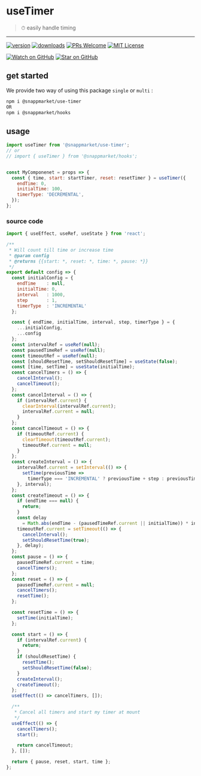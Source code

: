 # useTimer
> ⏱ easily handle timing
----

[![version](https://img.shields.io/npm/v/@snappmarket/use-timer.svg?style=flat-square)](https://www.npmjs.com/package/@snappmarket/use-timer)
[![downloads](https://img.shields.io/npm/dm/@snappmarket/use-timer.svg?style=flat-square)](http://www.npmtrends.com/@snappmarket/use-timer)
[![PRs Welcome](https://img.shields.io/badge/PRs-welcome-brightgreen.svg?style=flat-square)](http://makeapullrequest.com)
[![MIT License](https://img.shields.io/npm/l/@snappmarket/use-timer.svg?style=flat-square)](https://github.com/snappmarket/frontend-toolbox/tree/master/packages/useDidUpdateEffect/blob/master/LICENSE.md)

[![Watch on GitHub](https://img.shields.io/github/watchers/snappmarket/frontend-toolbox.svg?style=social)](https://github.com/snappmarket/frontend-toolbox/watchers)
[![Star on GitHub](https://img.shields.io/github/stars/snappmarket/frontend-toolbox.svg?style=social)](https://github.com/snappmarket/frontend-toolbox/stargazers)


## get started 
We provide two way of using this package `single` or `multi` :
```bash
npm i @snappmarket/use-timer
OR
npm i @snappmarket/hooks
```

## usage 
```javascript
import useTimer from '@snappmarket/use-timer';
// or 
// import { useTimer } from '@snappmarket/hooks';


const MyComponenet = props => {
  const { time, start: startTimer, reset: resetTimer } = useTimer({
    endTime: 0,
    initialTime: 100,
    timerType: 'DECREMENTAL',
  });
};
```

### source code
```javascript
import { useEffect, useRef, useState } from 'react';

/**
 * Will count till time or increase time
 * @param config
 * @returns {{start: *, reset: *, time: *, pause: *}}
 */
export default config => {
  const initialConfig = {
    endTime    : null,
    initialTime: 0,
    interval   : 1000,
    step       : 1,
    timerType  : 'INCREMENTAL'
  };

  const { endTime, initialTime, interval, step, timerType } = {
    ...initialConfig,
    ...config
  };
  const intervalRef = useRef(null);
  const pausedTimeRef = useRef(null);
  const timeoutRef = useRef(null);
  const [shouldResetTime, setShouldResetTime] = useState(false);
  const [time, setTime] = useState(initialTime);
  const cancelTimers = () => {
    cancelInterval();
    cancelTimeout();
  };
  const cancelInterval = () => {
    if (intervalRef.current) {
      clearInterval(intervalRef.current);
      intervalRef.current = null;
    }
  };
  const cancelTimeout = () => {
    if (timeoutRef.current) {
      clearTimeout(timeoutRef.current);
      timeoutRef.current = null;
    }
  };
  const createInterval = () => {
    intervalRef.current = setInterval(() => {
      setTime(previousTime =>
        timerType === 'INCREMENTAL' ? previousTime + step : previousTime - step);
    }, interval);
  };
  const createTimeout = () => {
    if (endTime === null) {
      return;
    }
    const delay
      = Math.abs(endTime - (pausedTimeRef.current || initialTime)) * interval;
    timeoutRef.current = setTimeout(() => {
      cancelInterval();
      setShouldResetTime(true);
    }, delay);
  };
  const pause = () => {
    pausedTimeRef.current = time;
    cancelTimers();
  };
  const reset = () => {
    pausedTimeRef.current = null;
    cancelTimers();
    resetTime();
  };

  const resetTime = () => {
    setTime(initialTime);
  };

  const start = () => {
    if (intervalRef.current) {
      return;
    }
    if (shouldResetTime) {
      resetTime();
      setShouldResetTime(false);
    }
    createInterval();
    createTimeout();
  };
  useEffect(() => cancelTimers, []);

  /**
   * Cancel all timers and start my timer at mount
   */
  useEffect(() => {
    cancelTimers();
    start();

    return cancelTimeout;
  }, []);

  return { pause, reset, start, time };
};
```


